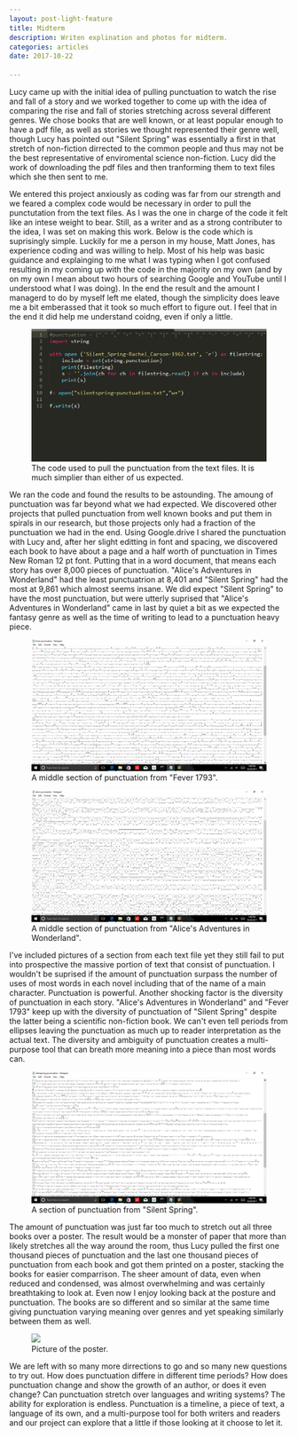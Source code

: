 ```yaml
---
layout: post-light-feature
title: Midterm
description: Writen explination and photos for midterm.
categories: articles
date: 2017-10-22

---
```

 
Lucy came up with the initial idea of pulling punctuation to watch the rise and fall of a story and we worked together to come up with the idea of comparing the rise and fall of stories stretching across several different genres. We chose books that are well known, or at least popular enough to have a pdf file, as well as stories we thought represented their genre well, though Lucy has pointed out "Silent Spring" was essentially a first in that stretch of non-fiction dirrected to the common people and thus may not be the best representative of enviromental science non-fiction. Lucy did the work of downloading the pdf files and then tranforming them to text files which she then sent to me. 

 We entered this project anxiously as coding was far from our strength and we feared a complex code would be necessary in order to pull the punctutation from the text files. As I was the one in charge of the code it felt like an intese weight to bear. Still, as a writer and as a strong contributer to the idea, I was set on making this work. Below is the code which is suprisingly simple. Luckily for me a person in my house, Matt Jones, has experience coding and was willing to help. Most of his help was basic guidance and explainging to me what I was typing when I got confused resulting in my coming up with the code in the majority on my own (and by on my own I mean about two hours of searching Google and YouTube until I understood what I was doing). In the end the result and the amount I managerd to do by myself left me elated, though the simplicity does leave me a bit emberassed that it took so much effort to figure out. I feel that in the end it did help me understand coidng, even if only a little. 
<figure>
	<img src="/images/2017-10-20.png">
	<figcaption>The code used to pull the punctuation from the text files. It is much simplier than either of us expected.</figcaption>
</figure>

We ran the code and found the results to be astounding. The amoung of punctuation was far beyond what we had expected. We discovered other projects that pulled punctuation from well known books and put them in spirals in our research, but those projects only had a fraction of the punctuation we had in the end. Using Google.drive I shared the punctuation with Lucy and, after her slight editting in font and spacing, we discovered each book to have about a page and a half worth of punctuation in Times New Roman 12 pt font. Putting that in a word document, that means each story has over 8,000 pieces of punctuation. "Alice's Adventures in Wonderland" had the least punctuatrion at 8,401 and "Silent Spring" had the most at 9,861 which almost seems insane. We did expect "Silent Spring" to have the most punctuation, but were utterly suprised that "Alice's Adventures in Wonderland" came in last by quiet a bit as we expected the fantasy genre as well as the time of writing to lead to a punctuation heavy piece. 

<figure>
	<img src="/images/2017-10-20 (1).png">
	<figcaption>A middle section of punctuation from "Fever 1793".</figcaption>
</figure>

<figure>
	<img src="/images/2017-10-20 (3).png">
	<figcaption>A middle section of punctuation from "Alice's Adventures in Wonderland".</figcaption>
</figure>

I've included pictures of a section from each text file yet they still fail to put into prospective the massive portion of text that consist of punctuation. I wouldn't be suprised if the amount of punctuation surpass the number of uses of most words in each novel including that of the name of a main character. Punctuation is powerful. Another shocking factor is the diversity of punctuation in each story. "Alice's Adventures in Wonderland" and "Fever 1793" keep up with the diversity of punctuation of "Silent Spring" despite the latter being a scientific non-fiction book. We can't even tell periods from ellipses leaving the punctuation as much up to reader interpretation as the actual text. The diversity and ambiguity of punctuation creates a multi-purpose tool that can breath more meaning into a piece than most words can.

<figure>
	<img src="/images/2017-10-20 (2).png">
	<figcaption>A section of punctuation from "Silent Spring".</figcaption>
</figure>


The amount of punctuation was just far too much to stretch out all three books over a poster. The result would be a monster of paper that more than likely stretches all the way around the room, thus Lucy pulled the first one thousand pieces of punctuation and the last one thousand pieces of punctuation from each book and got them printed on a poster, stacking the books for easier comparrison. The sheer amount of data, even when reduced and condensed, was almost overwhelming and was certainly breathtaking to look at. Even now I enjoy looking back at the posture and punctuation. The books are so different and so similar at the same time giving punctuation varying meaning over genres and yet speaking similarly between them as well. 


<figure>
	<img src="/images/only_punc-1.png">
	<figcaption>Picture of the poster.</figcaption>
</figure>


We are left with so many more dirrections to go and so many new questions to try out. How does punctuation differe in different time periods? How does punctuation change and show the growth of an author, or does it even change? Can punctuation stretch over languages and writing systems? The ability for exploration is endless. Punctuation is a timeline, a piece of text, a language of its own, and a multi-purpose tool for both writers and readers and our project can explore that a little if those looking at it choose to let it.
